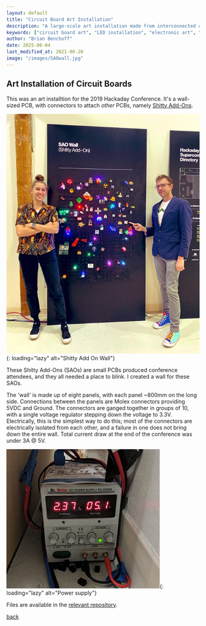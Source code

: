 ```yaml
---
layout: default
title: "Circuit Board Art Installation"
description: "A large-scale art installation made from interconnected circuit boards, featuring modular power distribution and LED lighting effects"
keywords: ["circuit board art", "LED installation", "electronic art", "modular design", "PCB art", "interactive installation", "maker art", "hardware art"]
author: "Brian Benchoff"
date: 2025-06-04
last_modified_at: 2021-08-20
image: "/images/SAOwall.jpg"
---
```


## Art Installation of Circuit Boards

This was an art installtion for the 2019 Hackaday Conference. It's a wall-sized PCB, with connectors to attach _other_ PCBs, namely <a href="https://hackaday.com/2019/03/20/introducing-the-shitty-add-on-v1-69bis-standard/">Shitty Add-Ons</a>.

![Shitty Add On Wall](/images/SAOwall.jpg){: loading="lazy" alt="Shitty Add On Wall"}


These Shitty Add-Ons (SAOs) are small PCBs produced conference attendees, and they all needed a place to blink. I created a wall for these SAOs.

The 'wall' is made up of eight panels, with each panel ~800mm on the long side. Connections between the panels are Molex connectors providing 5VDC and Ground. The connectors are ganged together in groups of 10, with a single voltage regulator stepping down the voltage to 3.3V. Electrically, this is the simplest way to do this; most of the connectors are electrically isolated from each other, and a failure in one does not bring down the entire wall. Total current draw at the end of the conference was under 3A @ 5V.

![Power supply](/images/SAOPower.jpg){: loading="lazy" alt="Power supply"}

Files are available in the [relevant repository](https://github.com/bbenchoff/ShittyWall).

[back](../)

